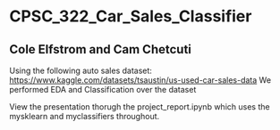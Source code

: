 # CPSC_322_Car_Sales_Classifier

## Cole Elfstrom and Cam Chetcuti 

Using the following auto sales dataset: https://www.kaggle.com/datasets/tsaustin/us-used-car-sales-data
We performed EDA and Classification over the dataset 

View the presentation thorugh the project_report.ipynb which uses the mysklearn and myclassifiers throughout.


